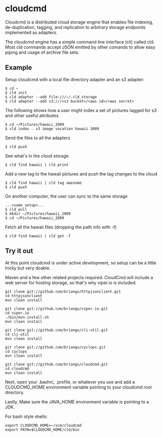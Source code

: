 cloudcmd
========

Cloudcmd is a distributed cloud storage engine that enables file indexing, de-duplication, tagging, and replication to arbitrary storage endpoints implemented as adapters.

The cloudcmd engine has a simple command line interface (cli) called cld.  Most cld commands accept JSON emitted by other comands to allow easy piping and usage of archive file sets.

Example
-------

Setup cloudcmd with a local file directory adapter and an s3 adapter:

    $ cd ~
    $ cld init
    $ cld adapter --add file:///~/.cld_storage
    $ cld adapter --add s3:///<s3 bucket>/<aws id>/<aws secret>

The following shows how a user might index a set of pictures tagged for s3 and other useful attributes.

    $ cd ~/Pictures/hawaii_2009
    $ cld index . s3 image vacation hawaii 2009

Send the files to all the adapters

    $ cld push

See what's in the cloud storage

    $ cld find hawaii | cld print

Add a new tag to the hawaii pictures and push the tag changes to the cloud

    $ cld find hawaii | cld tag awesome
    $ cld push

On another computer, the user can sync to the same storage

    ...<same setup>...
    $ cld pull
    $ mkdir ~/Pictures/hawaii_2009
    $ cd ~/Pictures/hawaii_2009

Fetch all the hawaii files (dropping the path info with -f)

    $ cld find hawaii | cld get -f


Try it out
-----------

At this point cloudcmd is under active development, so setup can be a little tricky but very doable.

Maven and a few other related projects required.  CloudCmd will include a web server for hosting storage, so that's why viper.io is included.

    git clone git://github.com/briangu/httpjsonclient.git
    cd httpjsonclient
    mvn clean install

    git clone git://github.com/briangu/viper.io.git
    cd viper.io
    ./bin/mvn-install.sh
    mvn clean install

    git clone git://github.com/briangu/cli-util.git
    cd cli-util
    mvn clean install

    git clone git://github.com/briangu/cyclops.git
    cd cyclops
    mvn clean install

    git clone git://github.com/briangu/cloudcmd.git
    cd cloudcmd
    mvn clean install

Next, open your .bashrc, .profile, or whatever you use and add a CLOUDCMD_HOME environment variable pointing to your cloudcmd root directory.

Lastly, Make sure the JAVA_HOME environment variable is pointing to a JDK.

For bash style shells: 

    export CLOUDCMD_HOME=~/scm/cloudcmd
    export PATH=$CLOUDCMD_HOME/cld/bin


